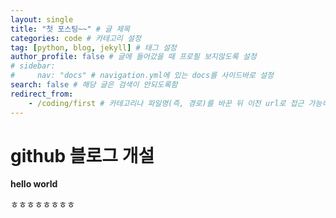 ```yaml
---
layout: single
title: "첫 포스팅~~" # 글 제목
categories: code # 카테고리 설정
tag: [python, blog, jekyll] # 태그 설정
author_profile: false # 글에 들어갔을 때 프로필 보지않도록 설정
# sidebar:
#     nav: "docs" # navigation.yml에 있는 docs를 사이드바로 설정
search: false # 해당 글은 검색이 안되도록함
redirect_from:
    - /coding/first # 카테고리나 파일명(즉, 경로)를 바꾼 뒤 이전 url로 접근 가능하도록하기
---
```


# github 블로그 개설

**hello world**

ㅎㅎㅎㅎㅎㅎㅎㅎ